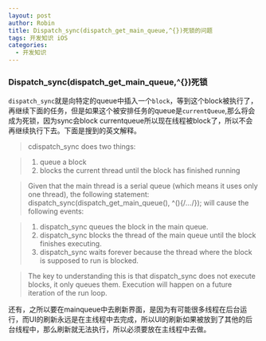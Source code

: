 ```yaml
---
layout: post
author: Robin
title: Dispatch_sync(dispatch_get_main_queue,^{})死锁的问题
tags: 开发知识 iOS
categories:
  - 开发知识 
--- 
```


### Dispatch_sync(dispatch_get_main_queue,^{})死锁

`dispatch_sync`就是向特定的queue中插入一个`block`，等到这个block被执行了，再继续下面的任务，但是如果这个被安排任务的queue是`currentQueue`,那么将会成为死锁，因为sync会block currentqueue所以现在线程被block了，所以不会再继续执行下去。下面是搜到的英文解释。

> cdispatch_sync does two things:

> 1. queue a block
> 2. blocks the current thread until the block has finished running

> Given that the main thread is a serial queue (which means it uses only one thread), the following statement:
> dispatch_sync(dispatch_get_main_queue(), ^(){/*...*/});
> will cause the following events:

> 1. dispatch_sync queues the block in the main queue.
> 2. dispatch_sync blocks the thread of the main queue until the block finishes executing.
> 3. dispatch_sync waits forever because the thread where the block is supposed to run is blocked.

> The key to understanding this is that dispatch_sync does not execute blocks, it only queues them. Execution will happen on a  future iteration of the run loop.

还有，之所以要在mainqueue中去刷新界面，是因为有可能很多线程在后台运行，而UI的刷新永远是在主线程中去完成，所以UI的刷新如果被放到了其他的后台线程中，那么刷新就无法执行，所以必须要放在主线程中去做。
